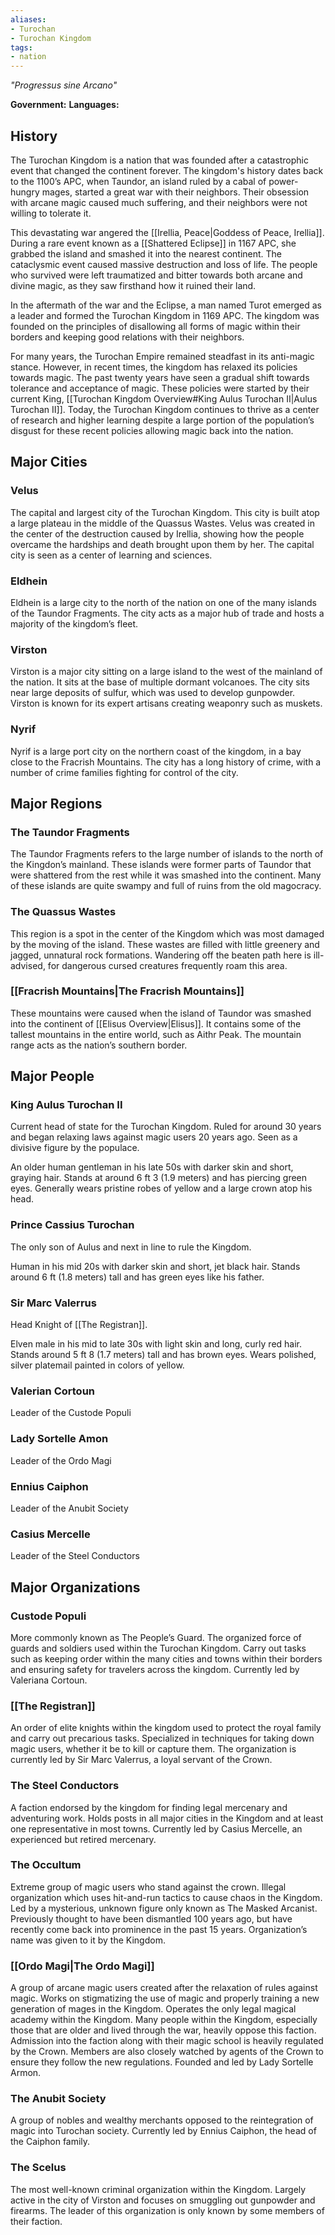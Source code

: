 ```yaml
---
aliases:
- Turochan
- Turochan Kingdom
tags:
- nation
---
```

*"Progressus sine Arcano"*

**Government:** 
**Languages:** 
## History
The Turochan Kingdom is a nation that was founded after a catastrophic event that changed the continent forever. The kingdom's history dates back to the 1100’s APC, when Taundor, an island ruled by a cabal of power-hungry mages, started a great war with their neighbors. Their obsession with arcane magic caused much suffering, and their neighbors were not willing to tolerate it.

This devastating war angered the [[Irellia, Peace|Goddess of Peace, Irellia]]. During a rare event known as a [[Shattered Eclipse]] in 1167 APC, she grabbed the island and smashed it into the nearest continent. The cataclysmic event caused massive destruction and loss of life. The people who survived were left traumatized and bitter towards both arcane and divine magic, as they saw firsthand how it ruined their land.

In the aftermath of the war and the Eclipse, a man named Turot emerged as a leader and formed the Turochan Kingdom in 1169 APC. The kingdom was founded on the principles of disallowing all forms of magic within their borders and keeping good relations with their neighbors.

For many years, the Turochan Empire remained steadfast in its anti-magic stance. However, in recent times, the kingdom has relaxed its policies towards magic. The past twenty years have seen a gradual shift towards tolerance and acceptance of magic. These policies were started by their current King, [[Turochan Kingdom Overview#King Aulus Turochan II|Aulus Turochan II]]. Today, the Turochan Kingdom continues to thrive as a center of research and higher learning despite a large portion of the population’s disgust for these recent policies allowing magic back into the nation.
## Major Cities
### Velus
The capital and largest city of the Turochan Kingdom. This city is built atop a large plateau in the middle of the Quassus Wastes. Velus was created in the center of the destruction caused by Irellia, showing how the people overcame the hardships and death brought upon them by her. The capital city is seen as a center of learning and sciences.
### Eldhein
Eldhein is a large city to the north of the nation on one of the many islands of the Taundor Fragments. The city acts as a major hub of trade and hosts a majority of the kingdom’s fleet.
### Virston
Virston is a major city sitting on a large island to the west of the mainland of the nation. It sits at the base of multiple dormant volcanoes. The city sits near large deposits of sulfur, which was used to develop gunpowder. Virston is known for its expert artisans creating weaponry such as muskets.
### Nyrif
Nyrif is a large port city on the northern coast of the kingdom, in a bay close to the Fracrish Mountains. The city has a long history of crime, with a number of crime families fighting for control of the city.
## Major Regions
### The Taundor Fragments
The Taundor Fragments refers to the large number of islands to the north of the Kingdon’s mainland. These islands were former parts of Taundor that were shattered from the rest while it was smashed into the continent. Many of these islands are quite swampy and full of ruins from the old magocracy.
### The Quassus Wastes
This region is a spot in the center of the Kingdom which was most damaged by the moving of the island. These wastes are filled with little greenery and jagged, unnatural rock formations. Wandering off the beaten path here is ill-advised, for dangerous cursed creatures frequently roam this area.
### [[Fracrish Mountains|The Fracrish Mountains]]
These mountains were caused when the island of Taundor was smashed into the continent of [[Elisus Overview|Elisus]]. It contains some of the tallest mountains in the entire world, such as Aithr Peak. The mountain range acts as the nation’s southern border.
## Major People
### King Aulus Turochan II
Current head of state for the Turochan Kingdom. Ruled for around 30 years and began relaxing laws against magic users 20 years ago. Seen as a divisive figure by the populace.

An older human gentleman in his late 50s with darker skin and short, graying hair. Stands at around 6 ft 3 (1.9 meters) and has piercing green eyes. Generally wears pristine robes of yellow and a large crown atop his head.
### Prince Cassius Turochan
The only son of Aulus and next in line to rule the Kingdom.

Human in his mid 20s with darker skin and short, jet black hair. Stands around 6 ft (1.8 meters) tall and has green eyes like his father.
### Sir Marc Valerrus
Head Knight of [[The Registran]].

Elven male in his mid to late 30s with light skin and long, curly red hair. Stands around 5 ft 8 (1.7 meters) tall and has brown eyes. Wears polished, silver platemail painted in colors of yellow.
### Valerian Cortoun
Leader of the Custode Populi
### Lady Sortelle Amon
Leader of the Ordo Magi
### Ennius Caiphon
Leader of the Anubit Society
### Casius Mercelle
Leader of the Steel Conductors
## Major Organizations
### Custode Populi
More commonly known as The People’s Guard. The organized force of guards and soldiers used within the Turochan Kingdom. Carry out tasks such as keeping order within the many cities and towns within their borders and ensuring safety for travelers across the kingdom. Currently led by Valeriana Cortoun.
### [[The Registran]]
An order of elite knights within the kingdom used to protect the royal family and carry out precarious tasks. Specialized in techniques for taking down magic users, whether it be to kill or capture them. The organization is currently led by Sir Marc Valerrus, a loyal servant of the Crown.
### The Steel Conductors
A faction endorsed by the kingdom for finding legal mercenary and adventuring work. Holds posts in all major cities in the Kingdom and at least one representative in most towns. Currently led by Casius Mercelle, an experienced but retired mercenary.
### The Occultum
Extreme group of magic users who stand against the crown. Illegal organization which uses hit-and-run tactics to cause chaos in the Kingdom. Led by a mysterious, unknown figure only known as The Masked Arcanist. Previously thought to have been dismantled 100 years ago, but have recently come back into prominence in the past 15 years. Organization’s name was given to it by the Kingdom.
### [[Ordo Magi|The Ordo Magi]]
A group of arcane magic users created after the relaxation of rules against magic. Works on stigmatizing the use of magic and properly training a new generation of mages in the Kingdom. Operates the only legal magical academy within the Kingdom. Many people within the Kingdom, especially those that are older and lived through the war, heavily oppose this faction. Admission into the faction along with their magic school is heavily regulated by the Crown. Members are also closely watched by agents of the Crown to ensure they follow the new regulations. Founded and led by Lady Sortelle Armon.
### The Anubit Society
A group of nobles and wealthy merchants opposed to the reintegration of magic into Turochan society. Currently led by Ennius Caiphon, the head of the Caiphon family.
### The Scelus
The most well-known criminal organization within the Kingdom. Largely active in the city of Virston and focuses on smuggling out gunpowder and firearms. The leader of this organization is only known by some members of their faction.